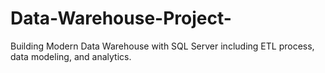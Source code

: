 # Data-Warehouse-Project-
Building Modern Data Warehouse with SQL Server including ETL process, data modeling, and analytics. 
